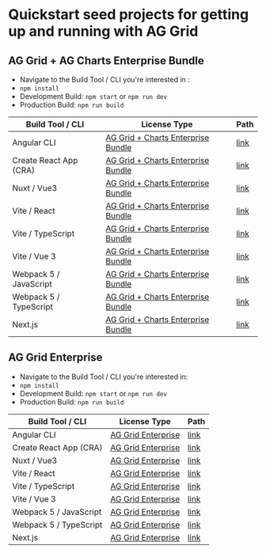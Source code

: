 # Quickstart seed projects for getting up and running with AG Grid

## AG Grid + AG Charts Enterprise Bundle

* Navigate to the  Build Tool / CLI you're interested in :
* `npm install`
* Development Build: `npm start` or `npm run dev`
* Production Build: `npm run build`

| Build Tool / CLI       | License Type                                                   | Path                                                                                                     |
|------------------------|----------------------------------------------------------------|----------------------------------------------------------------------------------------------------------|
| Angular CLI            | [AG Grid + Charts Enterprise Bundle](https://www.ag-grid.com/license-pricing/)  | [link](https://github.com/ag-grid/ag-grid-seed/tree/main/enterprise-bundle/packages/angular-cli)         |
| Create React App (CRA) | [AG Grid + Charts Enterprise Bundle](https://www.ag-grid.com/license-pricing/)  | [link](https://github.com/ag-grid/ag-grid-seed/tree/main/enterprise-bundle/packages/create-react-app)    |
| Nuxt / Vue3            | [AG Grid + Charts Enterprise Bundle](https://www.ag-grid.com/license-pricing/)  | [link](https://github.com/ag-grid/ag-grid-seed/tree/main/enterprise-bundle/packages/nuxt-vue3)           |
| Vite / React           | [AG Grid + Charts Enterprise Bundle](https://www.ag-grid.com/license-pricing/)  | [link](https://github.com/ag-grid/ag-grid-seed/tree/main/enterprise-bundle/packages/vite-react)          |
| Vite / TypeScript      | [AG Grid + Charts Enterprise Bundle](https://www.ag-grid.com/license-pricing/)  | [link](https://github.com/ag-grid/ag-grid-seed/tree/main/enterprise-bundle/packages/vite-typescript)     |
| Vite / Vue 3           | [AG Grid + Charts Enterprise Bundle](https://www.ag-grid.com/license-pricing/)  | [link](https://github.com/ag-grid/ag-grid-seed/tree/main/enterprise-bundle/packages/vite-vue3)           |
| Webpack 5 / JavaScript | [AG Grid + Charts Enterprise Bundle](https://www.ag-grid.com/license-pricing/)  | [link](https://github.com/ag-grid/ag-grid-seed/tree/main/enterprise-bundle/packages/webpack5-javascript) |
| Webpack 5 / TypeScript | [AG Grid + Charts Enterprise Bundle](https://www.ag-grid.com/license-pricing/)  | [link](https://github.com/ag-grid/ag-grid-seed/tree/main/enterprise/packages/webpack5-typescript)        |
| Next.js                | [AG Grid + Charts Enterprise Bundle](https://www.ag-grid.com/license-pricing/)  | [link](https://github.com/ag-grid/ag-grid-seed/tree/main/enterprise-bundle/packages/create-next-app)     | 

## AG Grid Enterprise

* Navigate to the  Build Tool / CLI you're interested in:
* `npm install`
* Development Build: `npm start` or `npm run dev`
* Production Build: `npm run build`

| Build Tool / CLI       | License Type                                                   | Path                                                                                                     |
|------------------------|----------------------------------------------------------------|----------------------------------------------------------------------------------------------------------|
| Angular CLI            | [AG Grid Enterprise](https://www.ag-grid.com/license-pricing/) | [link](https://github.com/ag-grid/ag-grid-seed/tree/main/enterprise/packages/angular-cli)                |
| Create React App (CRA) | [AG Grid Enterprise](https://www.ag-grid.com/license-pricing/) | [link](https://github.com/ag-grid/ag-grid-seed/tree/main/enterprise/packages/create-react-app)           |
| Nuxt / Vue3            | [AG Grid Enterprise](https://www.ag-grid.com/license-pricing/) | [link](https://github.com/ag-grid/ag-grid-seed/tree/main/enterprise/packages/nuxt-vue3)                  |
| Vite / React           | [AG Grid Enterprise](https://www.ag-grid.com/license-pricing/) | [link](https://github.com/ag-grid/ag-grid-seed/tree/main/enterprise/packages/vite-react)                 |
| Vite / TypeScript      | [AG Grid Enterprise](https://www.ag-grid.com/license-pricing/) | [link](https://github.com/ag-grid/ag-grid-seed/tree/main/enterprise/packages/vite-typescript)            |
| Vite / Vue 3           | [AG Grid Enterprise](https://www.ag-grid.com/license-pricing/) | [link](https://github.com/ag-grid/ag-grid-seed/tree/main/enterprise/packages/vite-vue3)                  |
| Webpack 5 / JavaScript | [AG Grid Enterprise](https://www.ag-grid.com/license-pricing/) | [link](https://github.com/ag-grid/ag-grid-seed/tree/main/enterprise/packages/webpack5-javascript)        |
| Webpack 5 / TypeScript | [AG Grid Enterprise](https://www.ag-grid.com/license-pricing/) | [link](https://github.com/ag-grid/ag-grid-seed/tree/main/enterprise/packages/webpack5-typescript)        |
| Next.js                | [AG Grid Enterprise](https://www.ag-grid.com/license-pricing/) | [link](https://github.com/ag-grid/ag-grid-seed/tree/main/enterprise/packages/create-next-app)            |

